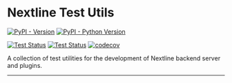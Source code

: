 # Nextline Test Utils

[![PyPI - Version](https://img.shields.io/pypi/v/nextline-test-utils.svg)](https://pypi.org/project/nextline-test-utils)
[![PyPI - Python Version](https://img.shields.io/pypi/pyversions/nextline-test-utils.svg)](https://pypi.org/project/nextline-test-utils)

[![Test Status](https://github.com/simonsobs/nextline-test-utils/actions/workflows/unit-test.yml/badge.svg)](https://github.com/simonsobs/nextline-test-utils/actions/workflows/unit-test.yml)
[![Test Status](https://github.com/simonsobs/nextline-test-utils/actions/workflows/type-check.yml/badge.svg)](https://github.com/simonsobs/nextline-test-utils/actions/workflows/type-check.yml)
[![codecov](https://codecov.io/gh/simonsobs/nextline-test-utils/branch/main/graph/badge.svg)](https://codecov.io/gh/simonsobs/nextline-test-utils)

A collection of test utilities for the development of Nextline backend server and plugins.

---
